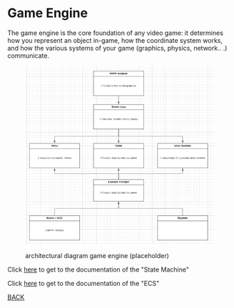 # Game Engine

The game engine is the core foundation of any video game: it determines how you represent an object in-game, how the coordinate system works, and how the various systems of your game (graphics, physics, network.. .) communicate.

<figure><img src="../assets/image (4).png" alt=""><figcaption><p>architectural diagram game engine (placeholder)</p></figcaption></figure>



Click [here](../game-engine/state-machine.md) to get to the documentation of the "State Machine"

Click [here](../game-engine/ecs.md) to get to the documentation of the "ECS"

[BACK](../../)
